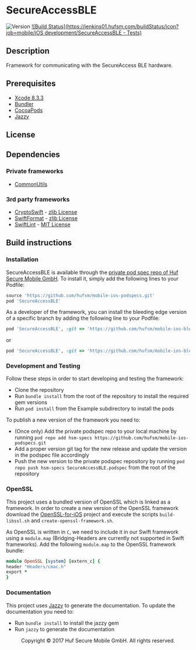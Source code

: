 # SecureAccessBLE
![Version](https://img.shields.io/badge/version-2.1.0-red.svg)
[![Build Status](https://jenkins01.hufsm.com/buildStatus/icon?job=mobile/iOS development/SecureAccessBLE - Tests)](https://jenkins01.hufsm.com/job/mobile/job/iOS%20development/job/SecureAccessBLE%20-%20Tests/)

## Description
Framework for communicating with the SecureAccess BLE hardware.

## Prerequisites
* [Xcode 8.3.3](https://developer.apple.com/xcode/ide/)
* [Bundler](http://bundler.io)
* [CocoaPods](https://cocoapods.org)
* [Jazzy](https://github.com/realm/jazzy)

## License

## Dependencies
### Private frameworks
* [CommonUtils](https://github.com/hufsm/mobile-ios-common-utils)

### 3rd party frameworks
* [CryptoSwift](https://github.com/krzyzanowskim/CryptoSwift) - [zlib License](https://github.com/krzyzanowskim/CryptoSwift/blob/master/LICENSE)
* [SwiftFormat](https://github.com/nicklockwood/SwiftFormat) - [zlib License](https://github.com/nicklockwood/SwiftFormat/blob/master/LICENCE.md)
* [SwiftLint](https://github.com/realm/SwiftLint) - [MIT License](https://github.com/realm/SwiftLint/blob/master/LICENSE)

## Build instructions
### Installation
SecureAccessBLE is available through the [private pod spec repo of Huf Secure Mobile GmbH](https://github.com/hufsm/mobile-ios-podspecs). To install it, simply add the following lines to your Podfile:

```ruby
source 'https://github.com/hufsm/mobile-ios-podspecs.git'
pod 'SecureAccessBLE'
```

As a developer of the framework, you can install the bleeding edge version of a specific branch by adding the following line to your Podfile:

```ruby
pod 'SecureAccessBLE', :git => 'https://github.com/hufsm/mobile-ios-ble.git', :branch => 'develop'
```

or

```ruby
pod 'SecureAccessBLE', :git => 'https://github.com/hufsm/mobile-ios-ble.git', :commit => 'xxxxxx'
```

### Development and Testing
Follow these steps in order to start developing and testing the framework:

- Clone the repository
- Run `bundle install` from the root of the repository to install the required gem versions
- Run `pod install` from the Example subdirectory to install the pods

To publish a new version of the framework you need to:

- (Once only) Add the private podspec repo to your local machine by running `pod repo add hsm-specs https://github.com/hufsm/mobile-ios-podspecs.git`
- Add a proper version git tag for the new release and update the version in the podspec file accordingly
- Push the new version to the private podspec repository by running `pod repo push hsm-specs SecureAccessBLE.podspec` from the root of the repository

### OpenSSL
This project uses a bundled version of OpenSSL which is linked as a framework. In order to create a new version of the OpenSSL framework download the [OpenSSL-for-iOS](https://github.com/x2on/OpenSSL-for-iPhone) project and execute the scripts `build-libssl.sh` and `create-openssl-framework.sh`.

As OpenSSL is written in `C`, we need to include it in our Swift framework using a `module.map` (Bridging-Headers are currently not supported in Swift frameworks). Add the following `module.map` to the OpenSSL framework bundle:

```ruby
module OpenSSL [system] [extern_c] {
header "Headers/cmac.h"
export *
}
```

### Documentation
This project uses [Jazzy](https://github.com/realm/jazzy) to generate the documentation. To update the documentation you need to:

- Run `bundle install` to install the jazzy gem
- Run `jazzy` to generate the documentation

<center>Copyright © 2017 Huf Secure Mobile GmbH. All rights reserved.</center>
